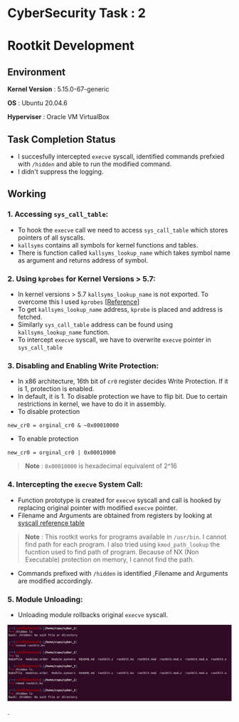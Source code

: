 # CyberSecurity Task : 2
# Rootkit Development

## Environment
__Kernel Version__ : 5.15.0-67-generic

__OS__ : Ubuntu 20.04.6

__Hyperviser__ : Oracle VM VirtualBox 

## Task Completion Status 
- I succesfully intercepted `execve` syscall, identified commands prefxied with `/hidden` and able to run the modified command.
- I didn't suppress the logging.

## Working
### 1. **Accessing `sys_call_table`**:
- To hook the `execve` call we need to access `sys_call_table` which stores pointers of all syscalls.
- `kallsyms` contains all symbols for kernel functions and tables.
- There is function called `kallsyms_lookup_name` which takes symbol name as argument and returns address of symbol.

### 2. **Using `kprobes` for Kernel Versions > 5.7**:
- In kernel versions > 5.7 `kallsyms_lookup_name` is not exported. To overcome this I used `kprobes` [[Reference](https://github.com/xcellerator/linux_kernel_hacking/issues/3#issuecomment-757994563)]
- To get `kallsyms_lookup_name` address, `kprobe` is placed and address is fetched.
- Similarly `sys_call_table` address can be found using `kallsyms_lookup_name` function.
- To intercept `execve` syscall, we have to overwrite `execve` pointer in `sys_call_table`

### 3. **Disabling and Enabling Write Protection**:
- In x86 architecture, 16th bit of `cr0` register decides Write Protection. If it is 1, protection is enabled. 
- In default, it is 1. To disable protection we have to flip bit. Due to certain restrictions in kernel, we have to do it in assembly.
- To disable protection
```
new_cr0 = orginal_cr0 & ~0x00010000
``` 
- To enable protection
```
new_cr0 = orginal_cr0 | 0x00010000
```

>__Note__ : `0x00010000` is hexadecimal equivalent of 2^16


### 4. **Intercepting the `execve` System Call**:
- Function prototype is created for `execve` syscall and call is hooked by replacing original pointer with modified `execve` pointer.
- Filename and Arguments are obtained from registers by looking at [syscall reference table](https://hackeradam.com/x86-64-linux-syscalls/) 

> __Note__ : This rootkit works for programs available in `/usr/bin`. I cannot find path for each program. I also tried using `kmod_path_lookup` the fucntion used to find path of program. Because of NX (Non Executable) protection on memory, I cannot find the path.

- Commands prefixed with `/hidden` is identified ,Filename and Arguments are modified accordingly.

### 5. **Module Unloading**:
- Unloading module rollbacks original `execve` syscall.

![sycall](rootkit.png)




.


